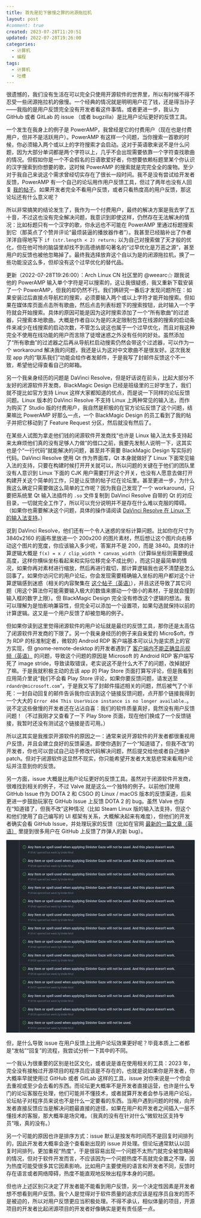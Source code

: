 ```yaml
---
title: 首先是犯下傲慢之罪的闭源拖拉机
layout: post
#comment: true
created: 2023-07-28T11:20:51
updated: 2022-07-28T19:26:00
categories:
  - 计算机
  - 编程
tags:
  - 计算机
  - 吐槽
---
```

很遗憾的，我们没有生活在可以完全只使用开源软件的世界里，所以有时候不得不忍受一些闭源拖拉机的傲慢。一个经典的情况就是明明用户花了钱，还是得当孙子——我指的是用户反馈完全没有开发者看这件事情。或者更进一步，我认为 GitHub 或者 GitLab 的 issue （或者 bugzilla）是比用户论坛更好的反馈工具。

<!--more-->

一个发生在我身上的例子是 PowerAMP，我曾经是它的付费用户（现在也是付费用户，但并不是活跃用户）。PowerAMP 有这样一个问题，当你搜索一首歌的时候，你必须输入两个或以上的字符搜索才会启动。这对于英语歌来说不是什么问题，因为大部分单词都是两个字符以上，几乎不会出现需要依靠一个字符查找歌曲的情况。但假如你是一个不会假名的日语歌爱好者，你想要依赖标题里某个你认识的汉字搜索到你想要的歌，这时候 PowerAMP 的搜索就是完完全全的废物。至少对于我自己来说这个需求曾经切实存在了很长一段时间。我不是没有尝试给开发者反馈，PowerAMP 有一个自己的论坛用作用户反馈工具，但过了两年也没有人回复 [我的帖子](https://forum.powerampapp.com/topic/20907-start-searching-after-just-typing-1-character-instead-of-2/)。如果开发者完全不看用户反馈，或者只看热度高的用户反馈，那这论坛还有什么意义呢？

所以非常搞笑的结论发生了，我作为一个付费用户，最终的解决方案是我去学了五十音，不过这也没有完全解决问题，我意识到即使这样，仍然存在无法解决的情况：比如标题只有一个汉字的歌，你永远也不可能在 PowerAMP 里通过标题搜索到它（那英点了个赞并评论“最烦装逼的播放器作者”）。我甚至已经脑补出了作者洋洋自得地写下 `if (str.length < 2) return;` 以为自己对搜索做了天才般的优化，但在他可怜的脑袋里却找不到高德纳那句著名的“过早优化是万恶之源”，甚至用户的反馈也被他忽略掉了。最终我选择放弃这个自以为是的闭源拖拉机，换了一些功能没这么多，但却没有这个过早优化的替代品。

更新（2022-07-28T19:26:00）：Arch Linux CN 社区里的 @weearc⚝ 跟我说他的 PowerAMP 输入单个字符是可以搜索的，这让我很疑惑，我又重新下载安装了一个 PowerAMP，但我的却仍然不行。我们俩研究一番后才发现问题所在：如果安装过后直接点导航栏的搜索，必须要输入两个或以上字符才能开始搜索。但如果在媒体库页面点击所有歌曲，然后点击列表标题下的搜索按钮，此时输入一个字符就会开始搜索。具体的原因可能是因为这时搜索添加了一个“所有歌曲”的过滤器，只搜索本地歌曲。大概是作者自以为是的决定限制包含在线源的搜索的启动条件来减少在线搜索的启动次数，不管怎么说这也属于一个过早优化，而且对我这种完全不使用在线功能的用户而言除了徒增迷惑之外没有任何的好处。虽然添加了“所有歌曲”的过滤器之后再从导航栏启动搜索仍然会带这个过滤器，可以作为一个 workaround 解决我的问题，我还是认为这对中文歌曲不是很友好。这次我发现 app 内的“联系我们”功能会给作者发邮件，于是我写了封邮件反馈这个不一致，希望他记得查看自己的邮箱。

另一个我亲身经历的问题是 DaVinci Resolve，但是好话说在前头，比起大部分不友好的闭源软件开发商，BlackMagic
 Design 已经是班级里的三好学生了，我们就不提比如官方支持 Linux 这样大家都知道的优点，而是说一下同样的论坛反馈问题。Linux 版本的 DaVinci Resolve 不支持 Linux 上两种常见的输入法，而作为购买了 Studio 版的付费用户，我自然是积极的在官方论坛反馈了这个问题，结果嘛比 PowerAMP 好那么一点，一个 BlackMagic Design 的员工看到了我的帖子并把它移动到了 Feature Request 分区，然后就没有然后了。

在某些人试图为拿走他们钱的闭源软件开发商找“也许是 Linux 输入法太多支持起来太麻烦他们真的没有足够人力做”的借口之前，我要先发制人说明一下，这其实也是个“一行代码”就能解决的问题，甚至并不需要 BlackMagic Design 写实际的代码。DaVinci Resolve 使用 Qt 作为界面库，Qt 本身就做好了 Linux 下面常见输入法的支持，只要在构建时候打开开关就可以，所以问题的关键在于他们的团队里没有人意识到 Linux 下面的 CJK 用户需要打开这个开关，也没有人愿意去做打开构建开关这个简单的工作，只是让反馈的帖子烂在论坛里。甚至更进一步，为什么我这么确定只需要做这么简单的工作呢？因为我自己发现了一个 workaround，只要把系统里 Qt 输入法插件的 `.so` 文件复制到 DaVinci Resolve 自带的 Qt 的对应目录，一切就完全工作了，所以可以充分说明并不是存在什么难以克服的障碍。（如果你也需要解决这个问题，具体的操作请阅读 [DaVinci Resolve 在 Linux 下的输入法支持](../Input-Method-Support-for-DaVinci-Resolve-on-Linux/)。）

说到 DaVinci Resolve，他们还有一个令人迷惑的坐标计算问题。比如你在尺寸为 3840x2160 的画布里放进一个 200x200 的图片素材，然后想让这个图片向右移动这个图片的宽度，你应该输入多少呢，答案并不是 200，而是 3840。具体的计算逻辑大概是 `f(x) = x / clip_width * canvas_width`（计算纵坐标则需要换成高度，这样你横纵坐标看起来和实际位移完全不成比例），而这只是最简单的情况，如果你再对素材进行缩放，然后再进行裁切，那计算逻辑我也说不清楚是怎么回事了。如果你访问它的用户论坛，你会发现需要精确输入坐标的用户都对这个计算逻辑感到迷惑（相关的内容聚集在 [这个帖子（英语）](https://forum.blackmagicdesign.com/viewtopic.php?f=21&t=166202&sid=be6eee42737d87cb59463a6f3f3069c0)），并且这还导致了其它问题（用这个算法你可能需要输入极大的数值来挪动一个很小的素材，于是就会撞到输入框的数字上限）。但 BlackMagic Design 完全没有修改这个逻辑的想法。我可以理解为是怕影响兼容性，但完全可以添加一个设置项，如果勾选就保持以前的计算逻辑。这又是一个用户反馈了却被忽略的例子。

但如果你读到这里觉得闭源软件的用户论坛就是最烂的反馈工具，那你还是太高估了闭源软件开发商的下限了。另一个我亲身经历的例子来自亲爱的 Micro$oft，作为 RDP 的标准制定者，微软的 Android RDP 客户端基本可以认为是实质上的官方实现，但 gnome-remote-desktop 的开发者遇到了 [客户端内不能正确显示视频（英语）](https://gitlab.gnome.org/GNOME/gnome-remote-desktop/-/issues/99) 的问题，导致这个问题的原因是 Microsoft 的 Android RDP 客户端写死了 image stride，导致读取错误，老实说这不是什么大不了的问题，改掉就好了嘛。于是我就积极主动的去该 app 的 Play Store 页面打算写评论，但是我看到应用简介里说“我们不会看 Play Store 评论，如果你要反馈问题，请发送至 `rdandr@microsoft.com`”，于是我又写了封邮件描述相关的问题，然后被气了个半死：一封自动回复的邮件告诉我你应该到这个链接反馈问题，点开那个链接我得到一个大大的 `Error 404 This UserVoice instance is no longer available.`。说不定这些傲慢的开发者还在沾沾自喜：我们的软件质量真好，竟然没有用户反馈问题！（不过我刚才又查看了一下 Play Store 页面，现在他们换成了一个反馈链接，我暂时还没有测试这个链接是否可用。）

所以这其实是我推崇开源软件的原因之一：通常来说开源软件的开发者都很重视用户反馈，并且会建立良好的反馈渠道。即使你遇到了一个“知道错了，但我不改”的开发者，你也可以尝试自己动手修改代码解决问题，然后提交给他或者自己维护 patch。但对于闭源软件这显然不现实，你只能希望开发者大发慈悲常来看用户论坛并注意到你的反馈。

另一方面，issue 大概是比用户论坛更好的反馈工具。虽然对于闭源软件开发商，很难找到相关的例子，不过 Valve 就是这么一个独特的例子。以前他们使用 GitHub Issue 作为 DOTA 2 和 CSGO 的 Linux / macOS 版本的反馈渠道，后来更进一步鼓励玩家在 GitHub Issue 上反馈 DOTA 2 的 bug。虽然 Valve 也存在“知道错了，但我不改”这种情况（比如 Steam Linux 版的输入法支持，但这个和他们使用了自己编写的 UI 框架有关系，大概解决起来有难度），但他们的开发者确实会看 GitHub Issue，并处理玩家的反馈（比如在官网 [最新的一篇文章（英语）](https://www.dota2.com/newsentry/3640648066072340345) 里提到很多用户在 GitHub 上反馈了炸弹人的新 bug）。

<div class="center">
  <img alt="1.png" title="一位 DOTA 2 玩家正在学习使用 GitHub Issue……呃，这可能是个错误示范……" src="./1.png">
</div>

但，是什么导致 issue 在用户反馈上比用户论坛效果更好呢？毕竟本质上二者都是“发帖”“回复”的流程，我尝试分析一下其中的不同。

一个我认为很重要的区别是社区文化，或者说是谁在使用相关的工具：2023 年，完全没有接触过开源项目的程序员应该是不存在的，也就是说如果你是开发者，你大概率早就使用过 GitHub 或者 GitLab 这样的工具，issue 对你来说是一个你会去重视或至少会去看的东西。而论坛更大概率不是开发者直接运营，也许是什么专门的论坛客服在处理，他们可能并不懂技术，或者就算开发者会参与进用户论坛，论坛帖子对程序员来说也不是什么一定要看的东西。当用户遇到问题的时候，向开发者直接反馈应当是解决问题最直接的途径，如果在用户和开发者之间插入一层不懂技术的客服，那大概率是场灾难。（我真的没有在针对什么“微软社区支持专员”哦，真的没有。）

另一个可能的原因也许是排序方式：issue 默认是按发布时间而不是回复时间排列的，因此开发者大概率会逐个查看新出现的 issue 并处理。但论坛通常默认以回复时间排列，更加重视“热度”，于是很容易出现一个问题不太热门就完全被忽略掉的情况，但对于软件开发而言，不应该因为一个问题热度不高就完全置之不理，因为热度可能受很多其它因素影响，比如用户主要使用的语言和开发者不同，反馈时存在语言或者网络障碍，热度不能直观地反映出程序本身的问题。

但也许上述区别只决定了开发者能不能看到用户反馈，另一个决定性因素是开发者想不想看到用户反馈。我个人是觉得对于软件质量的追求应该是程序员自发的而不是被迫的，所以对用户反馈更应当积极处理。不得不承认，相似体量的项目，开源项目的开发者比起闭源项目的开发者好像确实是更有责任感一点。
